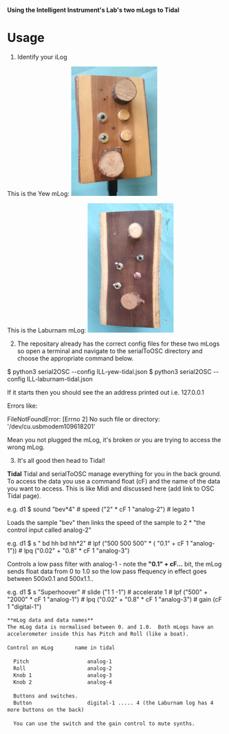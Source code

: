 **Using the Intelligent Instrument's Lab's two mLogs to Tidal**


Usage
=====
1) Identify your iLog

This is the Yew mLog:
![alt yew mLog](yew-mLog.png)

This is the Laburnam mLog:
![alt laburnam mLog](laburnam-mLog.png)

2) The repositary already has the correct config files for these two mLogs so open a terminal and navigate to the serialToOSC directory and choose the appropriate command below.

  $ python3 serial2OSC --config ILL-yew-tidal.json
  $ python3 serial2OSC --config ILL-laburnam-tidal.json

  If it starts then you should see the an address printed out i.e. 127.0.0.1

  Errors like:

  FileNotFoundError: [Errno 2] No such file or directory: '/dev/cu.usbmodem109618201'

  Mean you not plugged the mLog, it's broken or you are trying to access the wrong mLog.

  3) It's all good then head to Tidal!



  **Tidal**
  Tidal and serialToOSC manage everything for you in the back ground.  To access the data you use a command float (cF) and the name of the data you want to access.  This is like Midi and discussed here (add link to OSC Tidal page).

  e.g.
      d1 $ sound "bev*4" # speed ("2" * cF 1 "analog-2") # legato 1

  Loads the sample "bev" then links the speed of the sample to 2 * "the control input called analog-2"

  e.g.
      d1 $ s " bd hh bd hh*2"
        # lpf ("500 500 500" * ( "0.1" +  cF 1 "analog-1"))
        # lpq ("0.02" + "0.8" * cF 1 "analog-3")

Controls a low pass filter with analog-1 - note the **"0.1" + cF...** bit, the mLog sends float data from 0 to 1.0 so the low pass ffequency in effect goes between 500x0.1 and 500x1.1..

e.g.
      d1 $ s "Superhoover" # slide ("1 1 -1") # accelerate 1
        # lpf ("500" + "2000" * cF 1 "analog-1")
        # lpq ("0.02" + "0.8" * cF 1 "analog-3")
        # gain (cF 1 "digital-1")

    **mLog data and data names**
    The mLog data is normalised between 0. and 1.0.  Both mLogs have an accelerometer inside this has Pitch and Roll (like a boat).

    Control on mLog       name in tidal

      Pitch                   analog-1
      Roll                    analog-2
      Knob 1                  analog-3
      Knob 2                  analog-4

      Buttons and switches.
      Button                  digital-1 ..... 4 (the Laburnam log has 4 more buttons on the back)

      You can use the switch and the gain control to mute synths.

